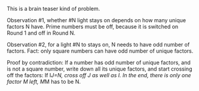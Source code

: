 This is a brain teaser kind of problem.

Observation #1, whether #N light stays on depends on how many unique factors N have. Prime numbers must be off, because it is switched on Round 1 and off in Round N.

Observation #2, for a light #N to stays on, N needs to have odd number of factors. Fact: only square numbers can have odd number of unique factors.

Proof by contradiction: If a number has odd number of unique factors, and is not a square number, write down all its unique factors, and start crossing off the factors: If I*J=N, cross off J as well as I. In the end, there is only one factor M left, M*M has to be N.
